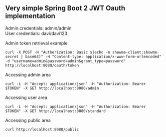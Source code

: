 ## Very simple Spring Boot 2 JWT Oauth implementation

Admin credentials: admin/admin
<br>User credentials: davi/davi123

Admin token retrieval example
```
curl -X POST -H "Authorization: Basic $(echo -n showme-client:showme-secret | base64)" -H "Content-type: application/x-www-form-urlencoded" -d "username=admin&password=admin&grant_type=password" http://localhost:8080/oauth/token
```

Accessing admin area

```
curl -i -H "Accept: application/json" -H "Authorization: Bearer $TOKEN" -X GET http://localhost:8080/admin
```

Accessing user area

```
curl -i -H "Accept: application/json" -H "Authorization: Bearer $TOKEN" -X GET http://localhost:8080/standard
```

Accessing public area

```
curl http://localhost:8080/public
```